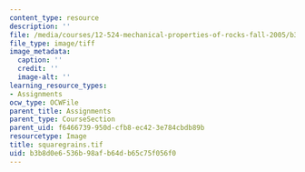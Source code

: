 ```yaml
---
content_type: resource
description: ''
file: /media/courses/12-524-mechanical-properties-of-rocks-fall-2005/b3b8d0e6536b98afb64db65c75f056f0_squaregrains.tif
file_type: image/tiff
image_metadata:
  caption: ''
  credit: ''
  image-alt: ''
learning_resource_types:
- Assignments
ocw_type: OCWFile
parent_title: Assignments
parent_type: CourseSection
parent_uid: f6466739-950d-cfb8-ec42-3e784cbdb89b
resourcetype: Image
title: squaregrains.tif
uid: b3b8d0e6-536b-98af-b64d-b65c75f056f0
---
```

